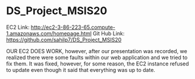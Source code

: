 # DS_Project_MSIS20
EC2 Link: http://ec2-3-86-223-65.compute-1.amazonaws.com/homepage.html
Git Hub Link: https://github.com/sahilp7/DS_Project_MSIS20

OUR EC2 DOES WORK, however, after our presentation was recorded, we realized there were some faults within our web application and we tried to fix them. It was fixed, however, for some reason, the EC2 instance refused to update even though it said that everything was up to date.
